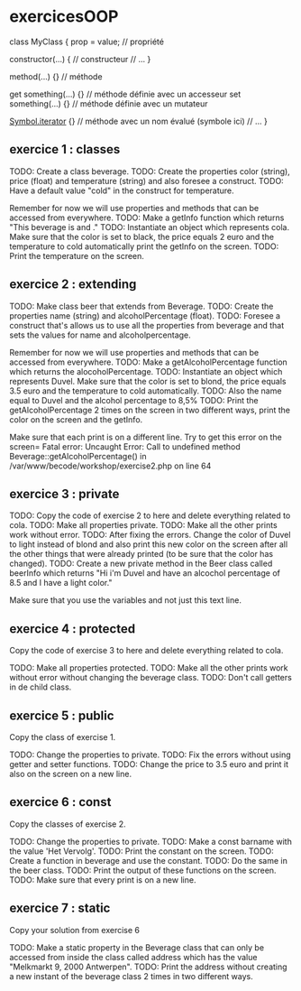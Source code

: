# exercicesOOP

class MyClass {
  prop = value; // propriété

  constructor(...) { // constructeur
    // ...
  }

  method(...) {} // méthode

  get something(...) {} //  méthode définie avec un accesseur
  set something(...) {} //  méthode définie avec un mutateur

  [Symbol.iterator]() {} // méthode avec un nom évalué (symbole ici)
  // ...
}
## exercice 1 : classes

TODO: Create a class beverage.
TODO: Create the properties color (string), price (float) and temperature (string) and also foresee a construct.
TODO: Have a default value "cold" in the construct for temperature.

Remember for now we will use properties and methods that can be accessed from everywhere.
TODO: Make a getInfo function which returns "This beverage is <temperature> and <color>."
TODO: Instantiate an object which represents cola. Make sure that the color is set to black, the price equals 2 euro and the temperature to cold automatically
 print the getInfo on the screen.
TODO: Print the temperature on the screen.

## exercice 2 : extending

TODO: Make class beer that extends from Beverage.
TODO: Create the properties name (string) and alcoholPercentage (float).
TODO: Foresee a construct that's allows us to use all the properties from beverage and that sets the values for name and alcoholpercentage.

Remember for now we will use properties and methods that can be accessed from everywhere.
TODO: Make a getAlcoholPercentage function which returns the alocoholPercentage.
TODO: Instantiate an object which represents Duvel. Make sure that the color is set to blond, the price equals 3.5 euro and the temperature to cold automatically.
TODO: Also the name equal to Duvel and the alcohol percentage to 8,5%
TODO: Print the getAlcoholPercentage 2 times on the screen in two different ways, print the color on the screen and the getInfo.

Make sure that each print is on a different line.
Try to get this error on the screen= Fatal error: Uncaught Error: Call to undefined method Beverage::getAlcoholPercentage() in /var/www/becode/workshop/exercise2.php on line 64

## exercice 3 : private

TODO: Copy the code of exercise 2 to here and delete everything related to cola.
TODO: Make all properties private.
TODO: Make all the other prints work without error.
TODO: After fixing the errors. Change the color of Duvel to light instead of blond and also print this new color on the screen after all the other things that were already printed (to be sure that the color has changed).
TODO: Create a new private method in the Beer class called beerInfo which returns "Hi i'm Duvel and have an alcochol percentage of 8.5 and I have a light color."

Make sure that you use the variables and not just this text line.

## exercice 4 : protected

Copy the code of exercise 3 to here and delete everything related to cola.

TODO: Make all properties protected.
TODO: Make all the other prints work without error without changing the beverage class.
TODO: Don't call getters in de child class.

## exercice 5 : public

Copy the class of exercise 1.

TODO: Change the properties to private.
TODO: Fix the errors without using getter and setter functions.
TODO: Change the price to 3.5 euro and print it also on the screen on a new line.

## exercice 6 : const

Copy the classes of exercise 2.

TODO: Change the properties to private.
TODO: Make a const barname with the value 'Het Vervolg'.
TODO: Print the constant on the screen.
TODO: Create a function in beverage and use the constant.
TODO: Do the same in the beer class.
TODO: Print the output of these functions on the screen.
TODO: Make sure that every print is on a new line.

## exercice 7 : static

Copy your solution from exercise 6

TODO: Make a static property in the Beverage class that can only be accessed from inside the class called address which has the value "Melkmarkt 9, 2000 Antwerpen".
TODO: Print the address without creating a new instant of the beverage class 2 times in two different ways.